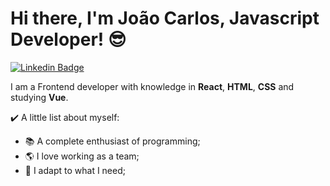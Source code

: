 # Hi there, I'm João Carlos, Javascript Developer! :sunglasses:

[![Linkedin Badge](https://img.shields.io/badge/-LinkedIn-blue?style=flat-square&logo=Linkedin&logoColor=white&link=https://www.linkedin.com/in/gustavo-giovanne)](https://www.linkedin.com/in/joaocarlopa/)

I am a Frontend developer with knowledge in **React**, **HTML**, **CSS** and studying **Vue**.

:heavy_check_mark: A little list about myself:

* :books: A complete enthusiast of programming;
* :earth_americas: I love working as a team;
* :muscle: I adapt to what I need;

